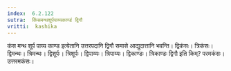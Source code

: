```yaml
---
index:  6.2.122
sutra:  किंसमन्थशूर्पपाय्यकाण्डं द्विगौ
vritti:  kashika 
---
```


कंस मन्थ शूर्प पाय्य काण्ड इत्येतानि उत्तरपदानि द्विगौ समासे आद्युदात्तानि भवन्ति। द्विकंसः। त्रिकंसः। द्विमन्थः। त्रिमन्थः। द्विशूर्पः। त्रिशूर्पः। द्विपाय्यः। त्रिपाय्यः। द्विकाण्डः। त्रिकाण्डः द्विगौ इति किम्? परमकंसः। उत्तरमकंसः।

